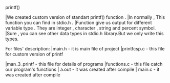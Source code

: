 printf()

|We created custom version of standart printf() function .
|In normally , This function you can find in stdio.h .
|Function give us output for different variable type . They are integer , character , string and percent symbol.
|Sure , you can see other data types in stdio.h library.But we only write this types.


For files' description:
|main.h - it is main file of project
|printfcsp.c - this file for custom version of printf

|man_3_printf - this file for details of programs 
|functions.c - this file catch our program's  functions
| a.out - it was created after compile 
| main.c - it was created after compile

